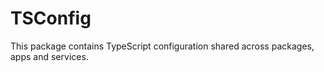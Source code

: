 # TSConfig

This package contains TypeScript configuration shared across packages, apps and services.
